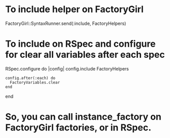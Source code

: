 # To include helper on FactoryGirl
  FactoryGirl::SyntaxRunner.send(:include, FactoryHelpers)

# To include on RSpec and configure for clear all variables after each spec
  RSpec.configure do |config|
    config.include FactoryHelpers

    config.after(:each) do
      FactoryVariables.clear
    end
  end

# So, you can call instance_factory on FactoryGirl factories, or in RSpec.
